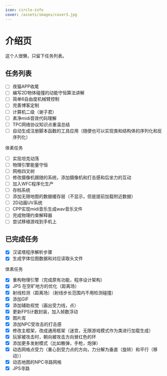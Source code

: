 ```yaml
---
icon: circle-info
cover: /assets/images/cover3.jpg
---
```


# 介绍页

这个人很懒，只留下任务列表。

## 任务列表

- [ ] 夜猫APP收尾
- [ ] 编写2D物体碰撞的动能守恒算法讲解
- [ ] 简单6自由度机械臂控制
- [ ] 完善博客定制
- [ ] 计算机二级（谢子君）
- [ ] 素净midi音效代码理解
- [ ] TPC网络协议知识点重温总结
- [ ] 自动生成注册脚本函数的工具应用（随便也可以实现类和结构体的序列化和反序列化）

体素任务

- [ ] 实现坦克动荡
- [ ] 物理引擎能量守恒
- [ ] 网格四叉树
- [ ] 修改摄像机跟随的系统，添加摄像机和打击感和后坐力的互动
- [ ] 加入WFC程序化生产
- [ ] 存档系统
- [ ] 添加无限地图的数据缓存层（不显示，但是提前加载附近数据）
- [ ] 2D动画UV系统
- [ ] CPP实现midi音乐生成wav音乐文件
- [ ] 完成物理约束解释器
- [ ] 尝试移植游戏到手机上

## 已完成任务

- [X] 汉诺塔程序解析步骤
- [X] 生成字体位图数据和对应读取头文件

体素任务

- [X] 重构物理引擎（完成原有功能，程序设计架构）
- [X] JPS 在空旷地方的优化（距离场）
- [X] 射线检测（距离场）（射线步长范围内不用检测碰撞）
- [X] 添加GIF
- [X] 添加辅助视觉（画出受力线，点）
- [X] 更新FPS计数封装，加入帧数浮动
- [X] 图片库
- [X] 添加NPC受攻击的打击感
- [X] 修改主框架，改成通用框架（迷宫，无限游戏模式作为类进行加载生成）
- [X] 玩家被攻击时，朝向被攻击方向冒红色的环
- [X] 添加更多发射模式（比如散弹，手枪，炮弹）
- [X] 动态网格点受力（重心到受力点的方向，力分解为垂直（旋转）和平行（移动））
- [X] 动态地图的NPC寻路网格
- [X] JPS寻路